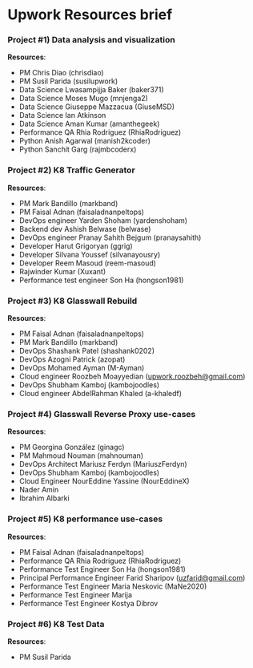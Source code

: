 # Upwork Resources brief

### Project #1) Data analysis and visualization

**Resources**:

- PM Chris Diao (chrisdiao)
- PM Susil Parida (susilupwork)
- Data Science Lwasampijja Baker (baker371)
- Data Science Moses Mugo (mnjenga2)
- Data Science Giuseppe Mazzacua (GiuseMSD)
- Data Science Ian Atkinson
- Data Science Aman Kumar (amanthegeek)
- Performance QA Rhia Rodriguez (RhiaRodriguez)
- Python Anish Agarwal (manish2kcoder)
- Python Sanchit Garg (rajmbcoderx)

### Project #2) K8 Traffic Generator

**Resources**:

- PM Mark Bandillo (markband)
- PM Faisal Adnan (faisaladnanpeltops)
- DevOps engineer Yarden Shoham (yardenshoham)
- Backend dev Ashish Belwase (belwase)
- DevOps engineer Pranay Sahith Bejgum (pranaysahith)
- Developer Harut Grigoryan (ggrig)
- Developer Silvana Youssef (silvanayousry)
- Developer Reem Masoud (reem-masoud)
- Rajwinder Kumar (Xuxant)
- Performance test engineer Son Ha (hongson1981)

### Project #3) K8 Glasswall Rebuild

**Resources**:

- PM Faisal Adnan (faisaladnanpeltops)
- PM Mark Bandillo (markband)
- DevOps Shashank Patel (shashank0202)
- DevOps Azogni Patrick (azopat)
- DevOps Mohamed Ayman (M-Ayman)
- Cloud engineer Roozbeh Moayyedian (upwork.roozbeh@gmail.com)
- DevOps Shubham Kamboj (kambojoodles)
- Cloud engineer AbdelRahman Khaled (a-khaledf)

### Project #4) Glasswall Reverse Proxy use-cases

**Resources**:

- PM Georgina González (ginagc)
- PM Mahmoud Nouman (mahnouman)
- DevOps Architect Mariusz Ferdyn (MariuszFerdyn)
- DevOps Shubham Kamboj (kambojoodles)
- Cloud Engineer NourEddine Yassine (NourEddineX)
- Nader Amin
- Ibrahim Albarki

### Project #5) K8 performance use-cases

**Resources**:
- PM Faisal Adnan (faisaladnanpeltops)
- Performance QA Rhia Rodriguez (RhiaRodriguez)
- Performance Test Engineer Son Ha (hongson1981)
- Principal Performance Engineer Farid Sharipov (uzfarid@gmail.com)
- Performance Test Engineer Maria Neskovic (MaNe2020)
- Performance Test Engineer Marija
- Performance Test Engineer Kostya Dibrov

### Project #6) K8 Test Data

**Resources**:
- PM Susil Parida
